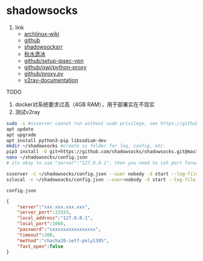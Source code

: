 # shadowsocks

1. link
   * [archlinux-wiki](https://wiki.archlinux.org/index.php/Shadowsocks_(%E7%AE%80%E4%BD%93%E4%B8%AD%E6%96%87))
   * [github](https://github.com/shadowsocks/shadowsocks/tree/master)
   * [shadowsocksrr](https://github.com/shadowsocksrr)
   * [秋水逸冰](https://teddysun.com/)
   * [github/setup-ipsec-vpn](https://github.com/hwdsl2/setup-ipsec-vpn)
   * [github/qwj/python-proxy](https://github.com/qwj/python-proxy)
   * [github/proxy.py](https://github.com/abhinavsingh/proxy.py)
   * [v2ray-documentation](https://www.v2ray.com/)

TODO

1. docker对系统要求过高（4GB RAM），用于部署实在不现实
2. 测试v2ray

```bash
sudo -i #ssserver cannot run without sudo privilege, see https://github.com/shadowsocks/shadowsocks-libev/issues/1724
apt update
apt upgrade
apt install python3-pip libsodium-dev
mkdir ~/shadowsocks #create ss folder for log, config, etc.
pip3 install -U git+https://github.com/shadowsocks/shadowsocks.git@master #install ss from github, not pypi which is out-dated
nano ~/shadowsocks/config.json
# its okay to use "server":"127.0.0.1", then you need to ssh port forwarding

ssserver -c ~/shadowsocks/config.json --user nobody -d start --log-file ~/shadowsocks/log
sslocal -c ~/shadowsocks/config.json --user=nobody -d start --log-file ~/shadowsocks/log #TODO maybe sslocal not need sudo priviledge
```

`config.json`

```json
{
    "server":"xxx.xxx.xxx.xxx",
    "server_port":23333,
    "local_address":"127.0.0.1",
    "local_port":1080,
    "password":"xxxxxxxxxxxxxxxxx",
    "timeout":300,
    "method":"chacha20-ietf-poly1305",
    "fast_open":false
}
```
